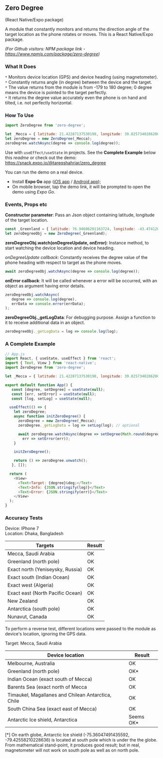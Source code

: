 ## Zero Degree
(React Native/Expo package)

A module that constantly monitors and returns the direction angle of the target location as the phone rotates or moves. This is a React Native/Expo package.


*(For Github visitors: NPM package link - https://www.npmjs.com/package/zero-degree)*

### What It Does
`*` Monitors device location (GPS) and device heading (using magnetometer).  
`*` Constantly returns angle (in degree) between the device and the target.  
`*` The value returns from the module is from -179 to 180 degree; 0 degree means the device is pointed to the target perfectly.  
`*` It returns the degree value accurately even the phone is on hand and tilted, i.e. not perfectly horizontal.

### How To Use
```js
import ZeroDegree from 'zero-degree';

let _Mecca = { latitude: 21.42287137530198, longitude: 39.82573402862004 };
let zeroDegree = new ZeroDegree(_Mecca);
zeroDegree.watchAsync(degree => console.log(degree));
```

Use with `useEffect/useState` in projects. See the **Complete Example** below this *readme* or check out the demo: https://snack.expo.io/@tareqshahriar/zero_degree

You can run the demo on a real device. 
- Install **Expo Go** app (<a href="https://apps.apple.com/us/app/expo-go/id982107779">iOS app</a> / <a href="https://play.google.com/store/apps/details?id=host.exp.exponent&hl=en&gl=US">Android app</a>); 
- On mobile browser, tap the demo link, it will be prompted to open the demo using *Expo Go*.

### Events, Props etc
**Constructor parameter**: Pass an Json object containing latitude, longitude of the target location.
```js
const _Greenland = { latitude: 76.94606201163724, longitude: -43.474120688453034 };
let zeroDegreeObj = new ZeroDegree(_Greenland);
```

**zeroDegreeObj.watch(onDegreeUpdate, onError)**: Instance method, to start watching the device location and device heading.

*onDegreeUpdate callback*: Constantly receives the degree value of the phone heading with respect to target as the phone moves.
```js
await zeroDegreeObj.watchAsync(degree => console.log(degree));
```

**onError callback**: It will be called whenever a error will be occurred, with an object as argument having error details.

```js
zeroDegreeObj.watchAsync(
   degree => console.log(degree), 
   errData => console.error(errData);
);
```

**zeroDegreeObj._getLogData**: For debugging purpose. Assign a function to it to receive additional data in an object.
```js
zeroDegreeObj._getLogData = log => console.log(log);
```

### A Complete Example
```js
// App.js
import React, { useState, useEffect } from 'react';
import { Text, View } from 'react-native';
import ZeroDegree from 'zero-degree';

let _Mecca = { latitude: 21.42287137530198, longitude: 39.82573402862004 };

export default function App() {
   const [degree, setDegree] = useState(null);
   const [err, setError] = useState(null);
   const [log, setLog] = useState(null);

  useEffect(() => {
    let zeroDegree;
    async function initZeroDegree() {
      zeroDegree = new ZeroDegree(_Mecca);  
      zeroDegree._getLogData = log => setLog(log); // optional

      await zeroDegree.watchAsync(degree => setDegree(Math.round(degree)),
        err => setError(err));
    }

    initZeroDegree();

    return () => zeroDegree.unwatch();
   }, []);

  return (
    <View>
      <Text>Target: {degree}&deg;</Text>
      <Text>Info: {JSON.stringify(log)}</Text>
      <Text>Error: {JSON.stringify(err)}</Text>
    </View>
  );
}
```

### Accuracy Tests
Device: IPhone 7  
Location: Dhaka, Bangladesh

| Targets | Result |
| --------|--------|
| Mecca, Saudi Arabia | OK |
| Greenland (north pole) | OK |
| Exact north (Yeniseysky, Russia)  | OK |
| Exact south (Indian Ocean) | OK |
| Exact west (Algeria) | OK |
| Exact east (North Pacific Ocean) | OK |
| New Zealand | OK |
| Antarctica (south pole) | OK |
| Nunavut, Canada | OK |


To perform a reverse test, different locations were passed to the module as device's location, ignoring the GPS data.

Target: Mecca, Saudi Arabia

| Device location                   | Result |
| ----------------                  | ------ |
| Melbourne, Australia              | OK     |
| Greenland (north pole)            | OK*    |
| Indian Ocean (exact south of Mecca) | OK     |
| Barents Sea (exact north of Mecca | OK     |
| Timaukel, Magallanes and Chilean Antarctica, Chile | OK     |
| South China Sea (exact east of Mecca) | OK     |
| Antarctic Ice shield, Antarctica  | Seems OK*  |


[*] On earth globe, Antarctic Ice shield (-75.36047491435592, -79.42558210228636) is located at south pole which is under the the globe. From mathematical stand-point, it produces good result; but in real, magnetometer will not work on south pole as well as on north pole.
